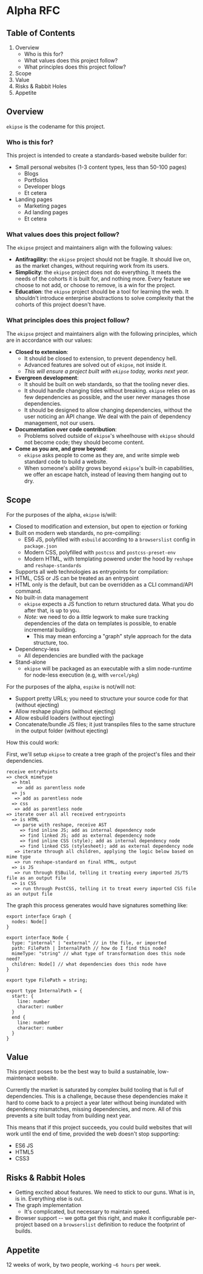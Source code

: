# Alpha RFC

## Table of Contents

1. Overview
   - Who is this for?
   - What values does this project follow?
   - What principles does this project follow?
1. Scope
1. Value
1. Risks & Rabbit Holes
1. Appetite

## Overview

`ekipse` is the codename for this project.

### Who is this for?

This project is intended to create a standards-based website builder for:

- Small personal websites (1-3 content types, less than 50-100 pages)
  - Blogs
  - Portfolios
  - Developer blogs
  - Et cetera
- Landing pages
  - Marketing pages
  - Ad landing pages
  - Et cetera

### What values does this project follow?

The `ekipse` project and maintainers align with the following values:

- **Antifragility:** the `ekipse` project should not be fragile. It should live on, as the market changes, without requiring work from its users.
- **Simplicity**: the `ekipse` project does not do everything. It meets the needs of the cohorts it is built for, and nothing more. Every feature we choose to not add, or choose to remove, is a win for the project.
- **Education**: the `ekipse` project should be a tool for learning the web. It shouldn't introduce enterprise abstractions to solve complexity that the cohorts of this project doesn't have.

### What principles does this project follow?

The `ekipse` project and maintainers align with the following principles, which are in accordance with our values:

- **Closed to extension**: 
  - It should be closed to extension, to prevent dependency hell. 
  - Advanced features are solved out of `ekipse`, not inside it.
  - _This will ensure a project built with `ekipse` today, works next year._
- **Evergreen development**: 
  - It should be built on web standards, so that the tooling never dies.
  - It should handle changing tides without breaking. `ekipse` relies on as few dependencies as possible, and the user never manages those dependencies.
  - It should be designed to allow changing dependencies, without the user noticing an API change. We deal with the pain of dependency management, not our users. 
- **Documentation over code contribution**:
  - Problems solved outside of `ekipse`'s wheelhouse with `ekipse` should not become code; they should become content.
- **Come as you are, and grow beyond**:
  - `ekipse` asks people to come as they are, and write simple web standard code to build a website.
  - When someone's ability grows beyond `ekipse`'s built-in capabilities, we offer an escape hatch, instead of leaving them hanging out to dry.

## Scope

For the purposes of the alpha, `ekipse` is/will:

- Closed to modification and extension, but open to ejection or forking
- Built on modern web standards, no pre-compiling:
  - ES6 JS, polyfilled with `esbuild` according to a `browserslist` config in `package.json`
  - Modern CSS, polyfilled with `postcss` and `postcss-preset-env`
  - Modern HTML, with templating powered under the hood by `reshape` and `reshape-standards`
- Supports all web technologies as entrypoints for compilation:
 - HTML, CSS or JS can be treated as an entrypoint 
 - HTML only is the default, but can be overridden as a CLI command/API command.
- No built-in data management
  - `ekipse` expects a JS function to return structured data. What you do after that, is up to you.
  - _Note:_ we need to do a _little_ legwork to make sure tracking dependencies of the data on templates is possible, to enable incremental building.
    - This may mean enforcing a "graph" style approach for the data structure, too.
- Dependency-less
  - All dependencies are bundled with the package
- Stand-alone
  - `ekipse` will be packaged as an executable with a slim node-runtime for node-less execution (e.g, with `vercel/pkg`)

For the purposes of the alpha, `espike` is not/will not:

- Support pretty URLs; you need to structure your source code for that (without ejecting)
- Allow reshape plugins (without ejecting)
- Allow esbuild loaders (without ejecting)
- Concatenate/bundle JS files; it just transpiles files to the same structure in the output folder (without ejecting)

How this could work:

First, we'll setup `ekipse` to create a tree graph of the project's files and their dependencies.

```
receive entryPoints
=> check mimetype
  => html
    => add as parentless node
  => js
   => add as parentless node
  => css
   => add as parentless node
=> iterate over all all received entrypoints
  => is HTML
   => parse with reshape, receive AST
     => find inline JS; add as internal dependency node
     => find linked JS; add as external dependency node
     => find inline CSS (style); add as internal dependency node
     => find linked CSS (stylesheet); add as external dependency node
   => iterate through all children, applying the logic below based on mime type
   => run reshape-standard on final HTML, output
  => is JS
   => run through ESBuild, telling it treating every imported JS/TS file as an output file
  => is CSS
   => run through PostCSS, telling it to treat every imported CSS file as an output file
```

The graph this process generates would have signatures something like:

```
export interface Graph {
  nodes: Node[]
}

export interface Node {
  type: "internal" | "external" // in the file, or imported
  path: FilePath | InternalPath // how do I find this node?
  mimeType: "string" // what type of transformation does this node need?
  children: Node[] // what dependencies does this node have
}

export type FilePath = string;

export type InternalPath = {
  start: {
    line: number
    character: number
  }
  end {
    line: number
    character: number
  }
}
```

## Value

This project poses to be the best way to build a sustainable, low-maintenace website.

Currently the market is saturated by complex build tooling that is full of dependencies. This is a challenge, because these dependencies make it hard to come back to a project a year later without being inundated with dependency mismatches, missing dependencies, and more. All of this prevents a site built today from building next year.

This means that if this project succeeds, you could build websites that will work until the end of time, provided the web doesn't stop supporting:

- ES6 JS
- HTML5
- CSS3

## Risks & Rabbit Holes

- Getting excited about features. We need to stick to our guns. What is in, is in. Everything else is out.
- The graph implementation
  - It's complicated, but necessary to maintain speed.
- Browser support -- we gotta get this right, and make it configurable per-project based on a `browserslist` definition to reduce the footprint of builds.

## Appetite

12 weeks of work, by two people, working `~6 hours` per week.
